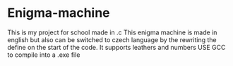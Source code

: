 # Enigma-machine
This is my project for school made in .c 
This enigma machine is made in english but also can be switched to czech language by the rewriting the define on the start of the code.
It supports leathers and numbers
USE GCC to compile into a .exe file
